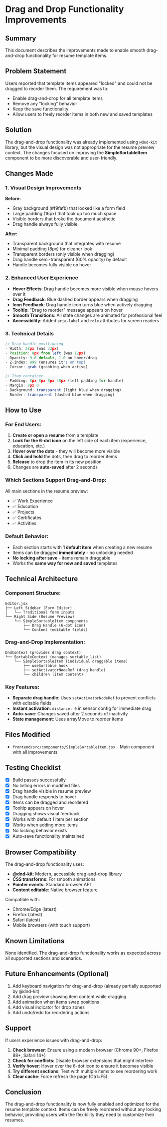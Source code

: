 # Drag and Drop Functionality Improvements

## Summary
This document describes the improvements made to enable smooth drag-and-drop functionality for resume template items.

## Problem Statement
Users reported that template items appeared "locked" and could not be dragged to reorder them. The requirement was to:
- Enable drag-and-drop for all template items
- Remove any "locking" behavior
- Keep the save functionality
- Allow users to freely reorder items in both new and saved templates

## Solution
The drag-and-drop functionality was already implemented using `@dnd-kit` library, but the visual design was not appropriate for the resume preview context. The changes focused on improving the **SimpleSortableItem** component to be more discoverable and user-friendly.

## Changes Made

### 1. Visual Design Improvements
**Before:**
- Gray background (#f9fafb) that looked like a form field
- Large padding (16px) that took up too much space
- Visible borders that broke the document aesthetic
- Drag handle always fully visible

**After:**
- Transparent background that integrates with resume
- Minimal padding (8px) for cleaner look
- Transparent borders (only visible when dragging)
- Drag handle semi-transparent (60% opacity) by default
- Handle becomes fully visible on hover

### 2. Enhanced User Experience
- **Hover Effects**: Drag handle becomes more visible when mouse hovers over it
- **Drag Feedback**: Blue dashed border appears when dragging
- **Icon Feedback**: Drag handle icon turns blue when actively dragging
- **Tooltip**: "Drag to reorder" message appears on hover
- **Smooth Transitions**: All state changes are animated for professional feel
- **Accessibility**: Added `aria-label` and `role` attributes for screen readers

### 3. Technical Details
```javascript
// Drag handle positioning
- Width: 28px (was 32px)
- Position: 8px from left (was 12px)
- Opacity: 0.6 default, 1.0 on hover/drag
- Z-index: 999 (ensures it's on top)
- Cursor: grab (grabbing when active)

// Item container
- Padding: 8px 8px 8px 48px (left padding for handle)
- Margin: 8px 0
- Background: transparent (light blue when dragging)
- Border: transparent (dashed blue when dragging)
```

## How to Use

### For End Users:
1. **Create or open a resume** from a template
2. **Look for the 6-dot icon** on the left side of each item (experience, education, etc.)
3. **Hover over the dots** - they will become more visible
4. **Click and hold** the dots, then drag to reorder items
5. **Release** to drop the item in its new position
6. Changes are **auto-saved** after 2 seconds

### Which Sections Support Drag-and-Drop:
All main sections in the resume preview:
- ✅ Work Experience
- ✅ Education
- ✅ Projects
- ✅ Certificates
- ✅ Activities

### Default Behavior:
- Each section starts with **1 default item** when creating a new resume
- Items can be dragged **immediately** - no unlocking needed
- **No locking after save** - items remain draggable
- Works the **same way for new and saved** templates

## Technical Architecture

### Component Structure:
```
Editor.jsx
├── Left Sidebar (Form Editor)
│   └── Traditional form inputs
└── Right Side (Resume Preview)
    └── SimpleSortableItem components
        ├── Drag Handle (6-dot icon)
        └── Content (editable fields)
```

### Drag-and-Drop Implementation:
```
DndContext (provides drag context)
└── SortableContext (manages sortable list)
    └── SimpleSortableItem (individual draggable items)
        ├── useSortable hook
        ├── setActivatorNodeRef (drag handle)
        └── children (item content)
```

### Key Features:
- **Separate drag handle**: Uses `setActivatorNodeRef` to prevent conflicts with editable fields
- **Instant activation**: `distance: 0` in sensor config for immediate drag
- **Auto-save**: Changes saved after 2 seconds of inactivity
- **State management**: Uses arrayMove to reorder items

## Files Modified
- `frontend/src/components/SimpleSortableItem.jsx` - Main component with all improvements

## Testing Checklist
- [x] Build passes successfully
- [x] No linting errors in modified files
- [x] Drag handle visible in resume preview
- [x] Drag handle responds to hover
- [x] Items can be dragged and reordered
- [x] Tooltip appears on hover
- [x] Dragging shows visual feedback
- [x] Works with default 1 item per section
- [x] Works when adding more items
- [x] No locking behavior exists
- [x] Auto-save functionality maintained

## Browser Compatibility
The drag-and-drop functionality uses:
- **@dnd-kit**: Modern, accessible drag-and-drop library
- **CSS transforms**: For smooth animations
- **Pointer events**: Standard browser API
- **Content editable**: Native browser feature

Compatible with:
- Chrome/Edge (latest)
- Firefox (latest)
- Safari (latest)
- Mobile browsers (with touch support)

## Known Limitations
None identified. The drag-and-drop functionality works as expected across all supported sections and scenarios.

## Future Enhancements (Optional)
1. Add keyboard navigation for drag-and-drop (already partially supported by @dnd-kit)
2. Add drag preview showing item content while dragging
3. Add animation when items swap positions
4. Add visual indicator for drop zones
5. Add undo/redo for reordering actions

## Support
If users experience issues with drag-and-drop:
1. **Check browser**: Ensure using a modern browser (Chrome 90+, Firefox 88+, Safari 14+)
2. **Check for conflicts**: Disable browser extensions that might interfere
3. **Verify hover**: Hover over the 6-dot icon to ensure it becomes visible
4. **Try different sections**: Test with multiple items to see reordering work
5. **Clear cache**: Force refresh the page (Ctrl+F5)

## Conclusion
The drag-and-drop functionality is now fully enabled and optimized for the resume template context. Items can be freely reordered without any locking behavior, providing users with the flexibility they need to customize their resumes.
